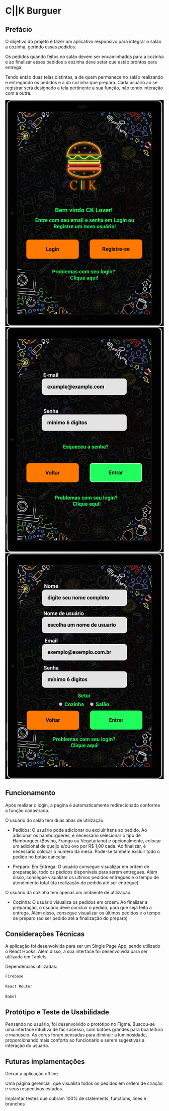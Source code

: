 # C||K Burguer

## Prefácio

O objetivo do projeto é fazer um aplicativo responsivo para integrar o salão a cozinha, gerindo esses pedidos.

Os pedidos quando feitos no salão devem ser encaminhados para a cozinha e ao finalizar esses pedidos a cozinha deve setar que estão prontos para entrega.

Tendo então duas telas distintas, a de quem permanece no salão realizando e entregando os pedidos e a da cozinha que prepara. Cada usuário ao se registrar será designado a tela pertinente a sua função, não tendo interação com a outra.

![welcome](https://github.com/lz-tangerine/SAP004-burguer-queen/blob/master/src/imagens/welcome.png)
![login](https://github.com/lz-tangerine/SAP004-burguer-queen/blob/master/src/imagens/login.png)
![register](https://github.com/lz-tangerine/SAP004-burguer-queen/blob/master/src/imagens/register.png)

## Funcionamento

Após realizar o login, a página é automaticamente redirecionada conforme a função cadastrada.

O usuário do salão tem duas abas de utilização:

- Pedidos: O usuário pode adicionar ou excluir itens ao pedido. Ao adicionar os hamburgueres, é necessário selecionar o tipo de Hamburguer (Bovino, Frango ou Vegetariano) e opcionalmente, colocar um adicional de queijo e/ou ovo por R\$ 1,00 cada. Ao finalizar, é necessário colocar o numero da mesa. Pode-se também excluir todo o pedido no botão cancelar.

- Preparo: Em Entrega: O usuário consegue visualizar em ordem de preparação, todo os pedidos disponíveis para serem entregues. Além disso, consegue visualizar os ultimos pedidos entregues e o tempo de atendimento total (da realização do pedido até ser entregue)

O usuário da cozinha tem apenas um ambiente de utilização:

- Cozinha: O usuário visualiza os pedidos em ordem. Ao finalizar a preparação, o usuário deve concluir o pedido, para que seja feita a entrega. Além disso, consegue visualizar os últimos pedidos e o tempo de preparo (ao ser pedido até a finalização do preparo)

## Considerações Técnicas

A aplicação foi desenvolvida para ser um Single Page App, sendo utilizado o React Hooks. Além disso, a sua interface foi desenvolvida para ser utilizada em Tablets.

Dependencias utilizadas:

    Firebase

    React Router

    Babel

## Protótipo e Teste de Usabilidade

Pensando no usuário, foi desenvolvido o protótipo no Figma. Buscou-se uma interface intuitiva de fácil acesso, com botões grandes para boa leitura e manuseio. As cores foram pensadas para diminuir a luminosidade, proporcionando mais conforto ao funcionario e serem sugestivas a interação do usuario.

## Futuras implamentações

Deixar a aplicação offline.

Uma página gerencial, que visualiza todos os pedidos em ordem de criação e seus respectivos estados.

Implantar testes que cubram 100% de statements, functions, lines e branches
